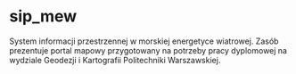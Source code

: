 # sip_mew
System informacji przestrzennej w morskiej energetyce wiatrowej. Zasób prezentuje portal mapowy przygotowany na potrzeby pracy dyplomowej na wydziale Geodezji i Kartografii Politechniki Warszawskiej.
